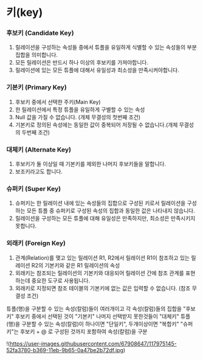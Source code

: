 # 키(key)

### 후보키 (Candidate Key)
1. 릴레이션을 구성하는 속성들 중에서 튜플을 유일하게 식별할 수 있는 속성들의 부분집합을 의미합니다.
2. 모든 릴레이션은 반드시 하나 이상의 후보키를 가져야합니다.
3. 릴레이션에 있는 모든 튜플에 대해서 유일성과 최소성을 만족시켜야합니다.

### 기본키 (Primary Key)
1. 후보키 중에서 선택한 주키(Main Key)
2. 한 릴레이션에서 특정 튜플을 유일하게 구별할 수 있는 속성
3. Null 값을 가질 수 없습니다. (개체 무결성의 첫번째 조건)
4. 기본키로 정의된 속성에는 동일한 값이 중복되어 저장될 수 없습니다.(개체 무결성의 두번째 조건)

### 대체키 (Alternate Key)
1. 후보키가 둘 이상일 때 기본키를 제외한 나머지 후보키들을 말합니다.
2. 보조키라고도 합니다.

### 슈퍼키 (Super Key)
1. 슈퍼키는 한 릴레이션 내에 있는 속성들의 집합으로 구성된 키로서 릴레이션을 구성하는 모든 튜플 중 슈퍼키로 구성된 속성의 집합과 동일한 값은 나타내지 않습니다.
2. 릴레이션을 구성하는 모든 튜플에 대해 유일성은 만족하지만, 최소성은 만족시키지 못합니다.

### 외래키 (Foreign Key)
1. 관계(Relation)를 맺고 있는 릴레이션 R1, R2에서 릴레이션 R1이 참조하고 있는 릴레이션 R2의 기본키와 같은 R1 릴레이션의 속성
2. 외래키는 참조되는 릴레이션의 기본키와 대응되어 릴레이션 간에 참조 관계를 표현하는데 중요한 도구로 사용됩니다.
3. 외래키로 지정되면 참조 테이블의 기본키에 없는 값은 입력할 수 없습니다. (참조 무결성 조건)


튜플(행)을 구분할 수 있는 속성(칼럼)들이 여러개이고 각 속성(칼럼)들의 집합을 "후보키"
후보키 중에서 선택된 것이 "기본키" 나머지 선택받지 못한것들이 "대체키"
튜플(행)을 구분할 수 있는 속성(칼럼)이 하나이면 "단일키", 두개이상이면 "복합키"
"슈퍼키"는 후보키 + @ 로 구성된 것까지 포함하여 속성(칼럼)을 구분

!(https://user-images.githubusercontent.com/67908647/117975145-52fa3780-b369-11eb-9b65-0a47be2b72df.jpg)
